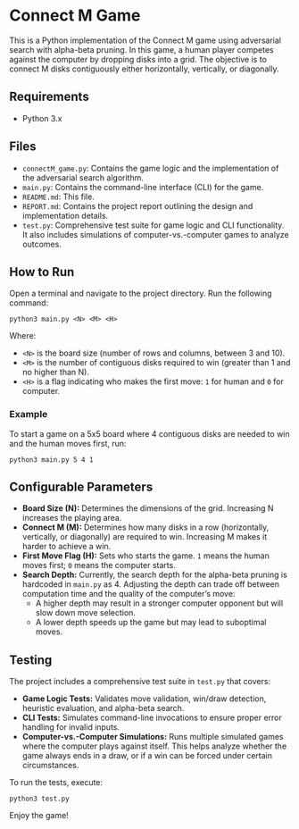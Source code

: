# Connect M Game

This is a Python implementation of the Connect M game using adversarial search with alpha-beta pruning. In this game, a human player competes against the computer by dropping disks into a grid. The objective is to connect M disks contiguously either horizontally, vertically, or diagonally.

## Requirements

- Python 3.x

## Files

- `connectM_game.py`: Contains the game logic and the implementation of the adversarial search algorithm.
- `main.py`: Contains the command-line interface (CLI) for the game.
- `README.md`: This file.
- `REPORT.md`: Contains the project report outlining the design and implementation details.
- `test.py`: Comprehensive test suite for game logic and CLI functionality. It also includes simulations of computer-vs.-computer games to analyze outcomes.

## How to Run

Open a terminal and navigate to the project directory. Run the following command:

```
python3 main.py <N> <M> <H>
```

Where:
- `<N>` is the board size (number of rows and columns, between 3 and 10).
- `<M>` is the number of contiguous disks required to win (greater than 1 and no higher than N).
- `<H>` is a flag indicating who makes the first move: `1` for human and `0` for computer.

### Example

To start a game on a 5x5 board where 4 contiguous disks are needed to win and the human moves first, run:

```
python3 main.py 5 4 1
```

## Configurable Parameters

- **Board Size (N):** Determines the dimensions of the grid. Increasing N increases the playing area.
- **Connect M (M):** Determines how many disks in a row (horizontally, vertically, or diagonally) are required to win. Increasing M makes it harder to achieve a win.
- **First Move Flag (H):** Sets who starts the game. `1` means the human moves first; `0` means the computer starts.
- **Search Depth:** Currently, the search depth for the alpha-beta pruning is hardcoded in `main.py` as 4. Adjusting the depth can trade off between computation time and the quality of the computer’s move:
    - A higher depth may result in a stronger computer opponent but will slow down move selection.
    - A lower depth speeds up the game but may lead to suboptimal moves.

## Testing

The project includes a comprehensive test suite in `test.py` that covers:
- **Game Logic Tests:** Validates move validation, win/draw detection, heuristic evaluation, and alpha-beta search.
- **CLI Tests:** Simulates command-line invocations to ensure proper error handling for invalid inputs.
- **Computer-vs.-Computer Simulations:** Runs multiple simulated games where the computer plays against itself. This helps analyze whether the game always ends in a draw, or if a win can be forced under certain circumstances.

To run the tests, execute:

```
python3 test.py
```

Enjoy the game!